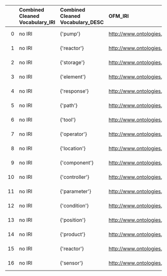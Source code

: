 |    | Combined Cleaned Vocabulary_IRI   | Combined Cleaned Vocabulary_DESC   | OFM_IRI                                               | OFM_DESC               | OFM_DEF   |
|---:|:----------------------------------|:-----------------------------------|:------------------------------------------------------|:-----------------------|:----------|
|  0 | no IRI                            | {'pump'}                           | http://www.ontologies.com/Ontology3197.owl#Pump       | {'name': 'pump'}       | []        |
|  1 | no IRI                            | {'reactor'}                        | http://www.ontologies.com/Ontology3197.owl#Reactor    | {'name': 'reactor'}    | []        |
|  2 | no IRI                            | {'storage'}                        | http://www.ontologies.com/Ontology3197.owl#Storage    | {'name': 'storage'}    | []        |
|  3 | no IRI                            | {'element'}                        | http://www.ontologies.com/Ontology3197.owl#Element    | {'name': 'element'}    | []        |
|  4 | no IRI                            | {'response'}                       | http://www.ontologies.com/Ontology3197.owl#Response   | {'name': 'response'}   | []        |
|  5 | no IRI                            | {'path'}                           | http://www.ontologies.com/Ontology3197.owl#Path       | {'name': 'path'}       | []        |
|  6 | no IRI                            | {'tool'}                           | http://www.ontologies.com/Ontology3197.owl#Tool       | {'name': 'tool'}       | []        |
|  7 | no IRI                            | {'operator'}                       | http://www.ontologies.com/Ontology3197.owl#Operator   | {'name': 'operator'}   | []        |
|  8 | no IRI                            | {'location'}                       | http://www.ontologies.com/Ontology3197.owl#Location   | {'name': 'location'}   | []        |
|  9 | no IRI                            | {'component'}                      | http://www.ontologies.com/Ontology3197.owl#Component  | {'name': 'component'}  | []        |
| 10 | no IRI                            | {'controller'}                     | http://www.ontologies.com/Ontology3197.owl#Controller | {'name': 'controller'} | []        |
| 11 | no IRI                            | {'parameter'}                      | http://www.ontologies.com/Ontology3197.owl#Parameter  | {'name': 'parameter'}  | []        |
| 12 | no IRI                            | {'condition'}                      | http://www.ontologies.com/Ontology3197.owl#Condition  | {'name': 'condition'}  | []        |
| 13 | no IRI                            | {'position'}                       | http://www.ontologies.com/Ontology3197.owl#Position   | {'name': 'position'}   | []        |
| 14 | no IRI                            | {'product'}                        | http://www.ontologies.com/Ontology3197.owl#Product    | {'name': 'product'}    | []        |
| 15 | no IRI                            | {'reactor'}                        | http://www.ontologies.com/Ontology3197.owl#Reactor    | {'name': 'reactor'}    | []        |
| 16 | no IRI                            | {'sensor'}                         | http://www.ontologies.com/Ontology3197.owl#Sensor     | {'name': 'sensor'}     | []        |